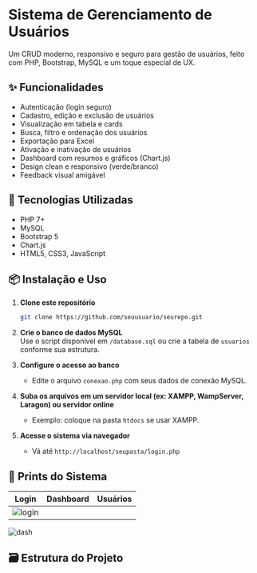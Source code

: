 # Sistema de Gerenciamento de Usuários

Um CRUD moderno, responsivo e seguro para gestão de usuários, feito com PHP, Bootstrap, MySQL e um toque especial de UX.

## ✨ Funcionalidades

- Autenticação (login seguro)
- Cadastro, edição e exclusão de usuários
- Visualização em tabela e cards
- Busca, filtro e ordenação dos usuários
- Exportação para Excel
- Ativação e inativação de usuários
- Dashboard com resumos e gráficos (Chart.js)
- Design clean e responsivo (verde/branco)
- Feedback visual amigável

## 🚀 Tecnologias Utilizadas

- PHP 7+
- MySQL
- Bootstrap 5
- Chart.js
- HTML5, CSS3, JavaScript

## 📦 Instalação e Uso

1. **Clone este repositório**
    ```bash
    git clone https://github.com/seuusuario/seurepo.git
    ```
2. **Crie o banco de dados MySQL**  
   Use o script disponível em `/database.sql` ou crie a tabela de `usuarios` conforme sua estrutura.

3. **Configure o acesso ao banco**
   - Edite o arquivo `conexao.php` com seus dados de conexão MySQL.

4. **Suba os arquivos em um servidor local (ex: XAMPP, WampServer, Laragon) ou servidor online**  
   - Exemplo: coloque na pasta `htdocs` se usar XAMPP.

5. **Acesse o sistema via navegador**
   - Vá até `http://localhost/seupasta/login.php`

## 📸 Prints do Sistema

| Login                | Dashboard             | Usuários                  |
|----------------------|----------------------|---------------------------|
| ![login](https://github.com/user-attachments/assets/4880aed6-9e4a-4d15-9a78-84fd031646bc)

![dash](https://github.com/user-attachments/assets/04542335-b001-44a7-8128-0694ae6af430)





## 🗃️ Estrutura do Projeto


